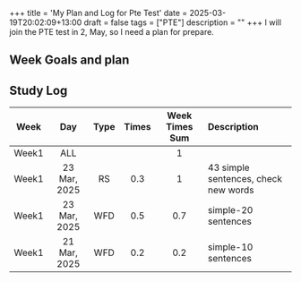 +++
title = 'My Plan and Log for Pte Test'
date = 2025-03-19T20:02:09+13:00
draft = false
tags = ["PTE"]
description = ""
+++
I will join the PTE test in 2, May, so I need a plan for prepare.


## Week Goals and plan

## Study Log

|Week|Day|Type|Times|Week Times Sum|Description|
|:--:|:--:|:--:|:--:|:--:|:----|
|Week1|ALL|||1||
|Week1|23 Mar, 2025|RS|0.3|1|43 simple sentences, check new words|
|Week1|23 Mar, 2025|WFD|0.5|0.7|simple-20 sentences|
|Week1|21 Mar, 2025|WFD|0.2|0.2|simple-10 sentences|
